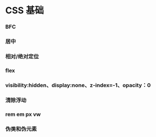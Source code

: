 # CSS 基础

### BFC

### 居中

### 相对/绝对定位

### flex

### visibility:hidden、display:none、z-index=-1、opacity：0

### 清除浮动


### rem em px vw

### 伪类和伪元素


